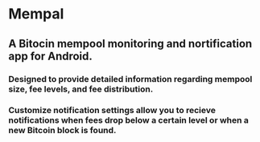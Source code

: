 # Mempal

## A Bitocin mempool monitoring and nortification app for Android.
### Designed to provide detailed information regarding mempool size, fee levels, and fee distribution.
### Customize notification settings allow you to recieve notifications when fees drop below a certain level or when a new Bitcoin block is found. 

